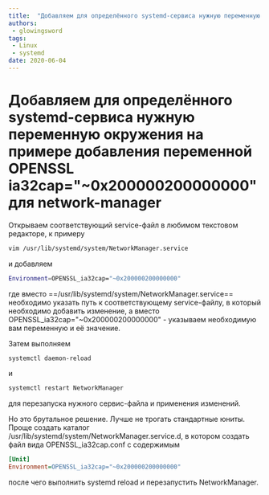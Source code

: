 ```yaml
---
title:  "Добавляем для определённого systemd-сервиса нужную переменную окружения на примере добавления переменной OPENSSL ia32cap='~0x200000200000000' для network-manager"
authors: 
 - glowingsword
tags:
 - Linux
 - systemd
date: 2020-06-04
---
```

# Добавляем для определённого systemd-сервиса нужную переменную окружения на примере добавления переменной OPENSSL ia32cap="~0x200000200000000" для network-manager

Открываем соответствующий service-файл в любимом текстовом редакторе, к примеру

```bash
vim /usr/lib/systemd/system/NetworkManager.service
```
и добавляем 

```bash
Environment=OPENSSL_ia32cap="~0x200000200000000"
```
где вместо  ==/usr/lib/systemd/system/NetworkManager.service== необходимо указать путь к соответствующему service-файлу, в который необходимо добавить изменение, а вместо OPENSSL_ia32cap="~0x200000200000000" - указываем необходимую вам переменную и её значение. 

Затем выполняем 

```bash
systemctl daemon-reload
```
и

```bash
systemctl restart NetworkManager
```

для перезапуска нужного сервис-файла и применения изменений.

Но это брутальное решение. Лучше не трогать стандартные юниты. Проще создать каталог /usr/lib/systemd/system/NetworkManager.service.d, в котором создать файл вида OPENSSL_ia32cap.conf с содержимым

```ini
[Unit]
Environment=OPENSSL_ia32cap="~0x200000200000000"
```

после чего выполнить systemd reload и перезапустить NetworkManager.
